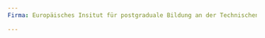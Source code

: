 ```yaml
---
Firma: Europäisches Insitut für postgraduale Bildung an der Technischen Universität Dresden e.V. -EIPOS-

---
```


